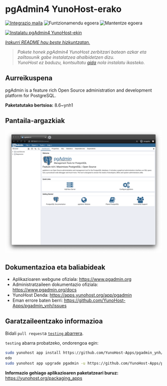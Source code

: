 <!--
Ohart ongi: README hau automatikoki sortu da <https://github.com/YunoHost/apps/tree/master/tools/readme_generator>ri esker
EZ editatu eskuz.
-->

# pgAdmin4 YunoHost-erako

[![Integrazio maila](https://dash.yunohost.org/integration/pgadmin.svg)](https://dash.yunohost.org/appci/app/pgadmin) ![Funtzionamendu egoera](https://ci-apps.yunohost.org/ci/badges/pgadmin.status.svg) ![Mantentze egoera](https://ci-apps.yunohost.org/ci/badges/pgadmin.maintain.svg)

[![Instalatu pgAdmin4 YunoHost-ekin](https://install-app.yunohost.org/install-with-yunohost.svg)](https://install-app.yunohost.org/?app=pgadmin)

*[Irakurri README hau beste hizkuntzatan.](./ALL_README.md)*

> *Pakete honek pgAdmin4 YunoHost zerbitzari batean azkar eta zailtasunik gabe instalatzea ahalbidetzen dizu.*  
> *YunoHost ez baduzu, kontsultatu [gida](https://yunohost.org/install) nola instalatu ikasteko.*

## Aurreikuspena

pgAdmin is a feature rich Open Source administration and development platform for PostgreSQL.


**Paketatutako bertsioa:** 8.6~ynh1

## Pantaila-argazkiak

![pgAdmin4(r)en pantaila-argazkia](./doc/screenshots/pgadmin4-welcome-light.png)

## Dokumentazioa eta baliabideak

- Aplikazioaren webgune ofiziala: <https://www.pgadmin.org>
- Administratzaileen dokumentazio ofiziala: <https://www.pgadmin.org/docs>
- YunoHost Denda: <https://apps.yunohost.org/app/pgadmin>
- Eman errore baten berri: <https://github.com/YunoHost-Apps/pgadmin_ynh/issues>

## Garatzaileentzako informazioa

Bidali `pull request`a [`testing` abarrera](https://github.com/YunoHost-Apps/pgadmin_ynh/tree/testing).

`testing` abarra probatzeko, ondorengoa egin:

```bash
sudo yunohost app install https://github.com/YunoHost-Apps/pgadmin_ynh/tree/testing --debug
edo
sudo yunohost app upgrade pgadmin -u https://github.com/YunoHost-Apps/pgadmin_ynh/tree/testing --debug
```

**Informazio gehiago aplikazioaren paketatzeari buruz:** <https://yunohost.org/packaging_apps>
